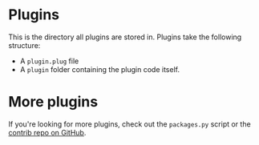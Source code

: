 Plugins
=======

This is the directory all plugins are stored in. Plugins take the following
structure:

* A `plugin.plug` file
* A `plugin` folder containing the plugin code itself.

More plugins
============

If you're looking for more plugins, check out the `packages.py` script or the
[contrib repo on GitHub](https://github.com/UltrosBot/Ultros-contrib).
